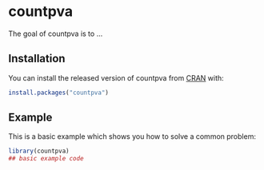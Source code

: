 
# countpva

<!-- badges: start -->
<!-- badges: end -->

The goal of countpva is to ...

## Installation

You can install the released version of countpva from [CRAN](https://CRAN.R-project.org) with:

``` r
install.packages("countpva")
```

## Example

This is a basic example which shows you how to solve a common problem:

``` r
library(countpva)
## basic example code
```

